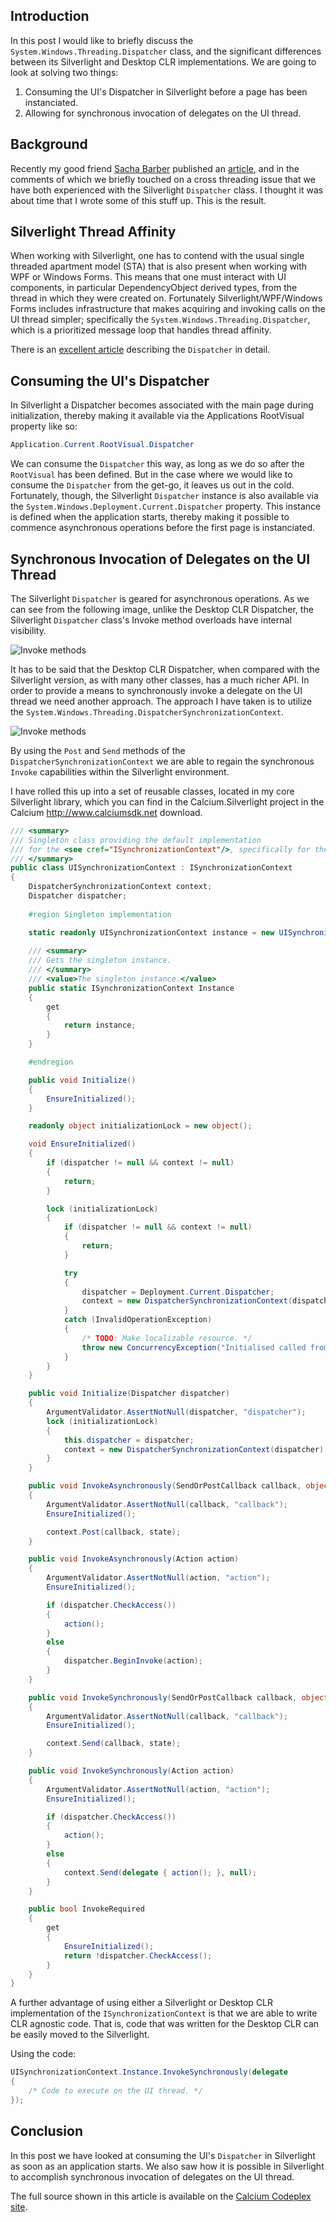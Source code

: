 ## Introduction
In this post I would like to briefly discuss the `System.Windows.Threading.Dispatcher` class, and the significant differences between its Silverlight and Desktop CLR implementations. 
We are going to look at solving two things:

1. Consuming the UI's Dispatcher in Silverlight before a page has been instanciated.
2. Allowing for synchronous invocation of delegates on the UI thread.

## Background

Recently my good friend [Sacha Barber](https://sachabarbs.wordpress.com/) published an [article](http://www.codeproject.com/KB/silverlight/SL4FileUploadAnd_SL4_MVVM.aspx), 
and in the comments of which we briefly touched on a cross threading issue that we have both experienced with the Silverlight `Dispatcher` class. 
I thought it was about time that I wrote some of this stuff up. This is the result.

## Silverlight Thread Affinity

When working with Silverlight, one has to contend with the usual single threaded apartment model (STA) that is also present when working with WPF or Windows Forms. 
This means that one must interact with UI components, in particular DependencyObject derived types, from the thread in which they were created on. 
Fortunately Silverlight/WPF/Windows Forms includes infrastructure that makes acquiring and invoking calls on the UI thread simpler; 
specifically the `System.Windows.Threading.Dispatcher`, which is a prioritized message loop that handles thread affinity.

There is an [excellent article](http://msdn.microsoft.com/en-us/magazine/cc163328.aspx) describing the `Dispatcher` in detail.

## Consuming the UI's Dispatcher

In Silverlight a Dispatcher becomes associated with the main page during initialization, thereby making it available via the Applications RootVisual property like so:

```csharp
Application.Current.RootVisual.Dispatcher
```

We can consume the `Dispatcher` this way, as long as we do so after the `RootVisual` has been defined. 
But in the case where we would like to consume the `Dispatcher` from the get-go, it leaves us out in the cold. 
Fortunately, though, the Silverlight `Dispatcher` instance is also available via the `System.Windows.Deployment.Current.Dispatcher` property. 
This instance is defined when the application starts, thereby making it possible to commence asynchronous operations before the first page is instanciated.

## Synchronous Invocation of Delegates on the UI Thread

The Silverlight `Dispatcher` is geared for asynchronous operations. As we can see from the following image, unlike the Desktop CLR Dispatcher, 
the Silverlight `Dispatcher` class's Invoke method overloads have internal visibility.

![Invoke methods](/assets/images/2010-01-10-Invoke.png)

It has to be said that the Desktop CLR Dispatcher, when compared with the Silverlight version, as with many other classes, has a much richer API. 
In order to provide a means to synchronously invoke a delegate on the UI thread we need another approach. 
The approach I have taken is to utilize the `System.Windows.Threading.DispatcherSynchronizationContext`.

![Invoke methods](/assets/images/2010-01-10-PostSend.png)

By using the `Post` and `Send` methods of the `DispatcherSynchronizationContext` we are able to regain the synchronous `Invoke` capabilities within the Silverlight environment.

I have rolled this up into a set of reusable classes, located in my core Silverlight library, which you can find in the Calcium.Silverlight project in the Calcium http://www.calciumsdk.net download.

```csharp
/// <summary>
/// Singleton class providing the default implementation 
/// for the <see cref="ISynchronizationContext"/>, specifically for the UI thread.
/// </summary>
public class UISynchronizationContext : ISynchronizationContext
{
	DispatcherSynchronizationContext context;
	Dispatcher dispatcher;
	
	#region Singleton implementation

	static readonly UISynchronizationContext instance = new UISynchronizationContext();
	
	/// <summary>
	/// Gets the singleton instance.
	/// </summary>
	/// <value>The singleton instance.</value>
	public static ISynchronizationContext Instance
	{
		get
		{
			return instance;
		}
	}

	#endregion

	public void Initialize()
	{
		EnsureInitialized();
	}

	readonly object initializationLock = new object();

	void EnsureInitialized()
	{
		if (dispatcher != null && context != null)
		{
			return;
		}

		lock (initializationLock)
		{
			if (dispatcher != null && context != null)
			{
				return;
			}

			try
			{
				dispatcher = Deployment.Current.Dispatcher;
				context = new DispatcherSynchronizationContext(dispatcher);
			}
			catch (InvalidOperationException)
			{
				/* TODO: Make localizable resource. */
				throw new ConcurrencyException("Initialised called from non-UI thread."); 
			}
		}
	}

	public void Initialize(Dispatcher dispatcher)
	{
		ArgumentValidator.AssertNotNull(dispatcher, "dispatcher");
		lock (initializationLock)
		{
			this.dispatcher = dispatcher;
			context = new DispatcherSynchronizationContext(dispatcher);
		}
	}

	public void InvokeAsynchronously(SendOrPostCallback callback, object state)
	{
		ArgumentValidator.AssertNotNull(callback, "callback");
		EnsureInitialized();

		context.Post(callback, state);
	}

	public void InvokeAsynchronously(Action action)
	{
		ArgumentValidator.AssertNotNull(action, "action");
		EnsureInitialized();

		if (dispatcher.CheckAccess())
		{
			action();
		}
		else
		{
			dispatcher.BeginInvoke(action);
		}
	}

	public void InvokeSynchronously(SendOrPostCallback callback, object state)
	{
		ArgumentValidator.AssertNotNull(callback, "callback");
		EnsureInitialized();

		context.Send(callback, state);
	}

	public void InvokeSynchronously(Action action)
	{
		ArgumentValidator.AssertNotNull(action, "action");
		EnsureInitialized();

		if (dispatcher.CheckAccess())
		{
			action();
		}
		else
		{
			context.Send(delegate { action(); }, null);
		}
	}

	public bool InvokeRequired
	{
		get
		{
			EnsureInitialized();
			return !dispatcher.CheckAccess();
		}
	}
}
```

A further advantage of using either a Silverlight or Desktop CLR implementation of the `ISynchronizationContext` is that we are able to write CLR agnostic code. 
That is, code that was written for the Desktop CLR can be easily moved to the Silverlight.

Using the code:

```csharp
UISynchronizationContext.Instance.InvokeSynchronously(delegate
{
	/* Code to execute on the UI thread. */
});
```

## Conclusion

In this post we have looked at consuming the UI's `Dispatcher` in Silverlight as soon as an application starts. 
We also saw how it is possible in Silverlight to accomplish synchronous invocation of delegates on the UI thread.

The full source shown in this article is available on the [Calcium Codeplex site](http://calcium.codeplex.com/). 

